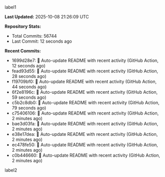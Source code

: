 
label1 
<!-- ACTIVITY_START -->
**Last Updated:** 2025-10-08 21:26:09 UTC

**Repository Stats:**
- Total Commits: 56744
- Last Commit: 12 seconds ago

**Recent Commits:**
- 1699d28e7: 🤖 Auto-update README with recent activity (GitHub Action, 12 seconds ago)
- fead93d55: 🤖 Auto-update README with recent activity (GitHub Action, 28 seconds ago)
- f19709bf0: 🤖 Auto-update README with recent activity (GitHub Action, 44 seconds ago)
- 6f2e8196c: 🤖 Auto-update README with recent activity (GitHub Action, 59 seconds ago)
- c5b2c8db0: 🤖 Auto-update README with recent activity (GitHub Action, 79 seconds ago)
- c75406106: 🤖 Auto-update README with recent activity (GitHub Action, 2 minutes ago)
- bae3d03fa: 🤖 Auto-update README with recent activity (GitHub Action, 2 minutes ago)
- e38e17dea: 🤖 Auto-update README with recent activity (GitHub Action, 2 minutes ago)
- ec478fe50: 🤖 Auto-update README with recent activity (GitHub Action, 2 minutes ago)
- c0b446660: 🤖 Auto-update README with recent activity (GitHub Action, 2 minutes ago)
<!-- ACTIVITY_END -->

label2
